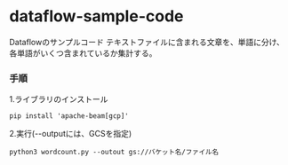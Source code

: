 # dataflow-sample-code
Dataflowのサンプルコード
テキストファイルに含まれる文章を、単語に分け、各単語がいくつ含まれているか集計する。

### 手順
1.ライブラリのインストール
```
pip install 'apache-beam[gcp]'
```
2.実行(--outputには、GCSを指定)
```
python3 wordcount.py --outout gs://バケット名/ファイル名
```
